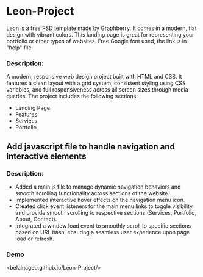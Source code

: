 # Leon-Project

Leon is a free PSD template made by Graphberry. It comes in a modern, flat design with vibrant colors. This landing page is great for representing your portfolio or other types of websites. Free Google font used, the link is in "help" file

### Description:

A modern, responsive web design project built with HTML and CSS. It features a clean layout with a grid system, consistent styling using CSS variables, and full responsiveness across all screen sizes through media queries.
The project includes the following sections:

- Landing Page
- Features
- Services
- Portfolio

## Add javascript file to handle navigation and interactive elements

### Description:

- Added a main.js file to manage dynamic navigation behaviors and smooth scrolling functionality across sections of the website.
- Implemented interactive hover effects on the navigation menu icon.
- Created click event listeners for the main menu links to toggle visibility and provide smooth scrolling to respective sections (Services, Portfolio, About, Contact).
- Integrated a window load event to smoothly scroll to specific sections based on URL hash, ensuring a seamless user experience upon page load or refresh.

### Demo

<belalnageb.github.io/Leon-Project/>
